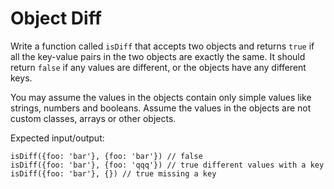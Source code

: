 # Object Diff
Write a function called `isDiff` that accepts two objects and returns
`true` if all the key-value pairs in the two objects are exactly the
same. It should return `false` if any values are different, or the objects
have any different keys.

You may assume the values in the objects contain only simple values like
strings, numbers and booleans. Assume the values in the objects are not
custom classes, arrays or other objects.

Expected input/output:

```
isDiff({foo: 'bar'}, {foo: 'bar'}) // false
isDiff({foo: 'bar'}, {foo: 'qqq'}) // true different values with a key
isDiff({foo: 'bar'}, {}) // true missing a key
```

